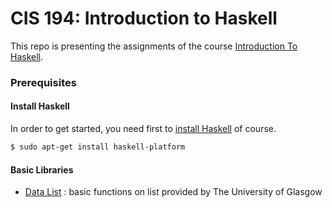 # CIS 194: Introduction to Haskell

This repo is presenting the assignments of the course [Introduction To Haskell](https://www.seas.upenn.edu/~cis194/lectures.html).

### Prerequisites
#### Install Haskell
In order to get started, you need first to [install Haskell](https://www.haskell.org/platform/) of course.
```bash
$ sudo apt-get install haskell-platform
```

#### Basic Libraries
- [Data List](http://hackage.haskell.org/package/base-4.7.0.1/docs/Data-List.html) : basic functions on list provided by The University of Glasgow